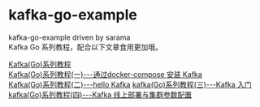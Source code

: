 # kafka-go-example
kafka-go-example driven by sarama  
Kafka Go 系列教程，配合以下文章食用更加哦。 

[Kafka(Go)系列教程](https://www.lixueduan.com/categories/Kafka/)  
[Kafka(Go)系列教程(一)---通过docker-compose 安装 Kafka](https://www.lixueduan.com/post/kafka/01-install/)  
[Kafka(Go)系列教程(二)---hello Kafka](https://www.lixueduan.com/post/kafka/02-hello-kafka/)
[kafka(Go)系列教程(三)---Kafka 入门](https://www.lixueduan.com/post/kafka/03-kafka-getting-started/)
[kafka(Go)系列教程(四)---Kafka 线上部署与集群参数配置](https://www.lixueduan.com/post/kafka/04-kafka-product-install-config/)
